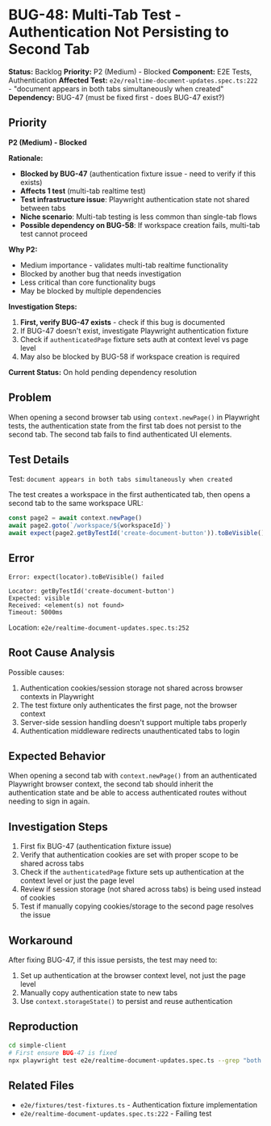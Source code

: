 # BUG-48: Multi-Tab Test - Authentication Not Persisting to Second Tab

**Status:** Backlog
**Priority:** P2 (Medium) - Blocked
**Component:** E2E Tests, Authentication
**Affected Test:** `e2e/realtime-document-updates.spec.ts:222` - "document appears in both tabs simultaneously when created"
**Dependency:** BUG-47 (must be fixed first - does BUG-47 exist?)

## Priority

**P2 (Medium) - Blocked**

**Rationale:**
- **Blocked by BUG-47** (authentication fixture issue - need to verify if this exists)
- **Affects 1 test** (multi-tab realtime test)
- **Test infrastructure issue**: Playwright authentication state not shared between tabs
- **Niche scenario**: Multi-tab testing is less common than single-tab flows
- **Possible dependency on BUG-58**: If workspace creation fails, multi-tab test cannot proceed

**Why P2:**
- Medium importance - validates multi-tab realtime functionality
- Blocked by another bug that needs investigation
- Less critical than core functionality bugs
- May be blocked by multiple dependencies

**Investigation Steps:**
1. **First, verify BUG-47 exists** - check if this bug is documented
2. If BUG-47 doesn't exist, investigate Playwright authentication fixture
3. Check if `authenticatedPage` fixture sets auth at context level vs page level
4. May also be blocked by BUG-58 if workspace creation is required

**Current Status:** On hold pending dependency resolution

## Problem

When opening a second browser tab using `context.newPage()` in Playwright tests, the authentication state from the first tab does not persist to the second tab. The second tab fails to find authenticated UI elements.

## Test Details

Test: `document appears in both tabs simultaneously when created`

The test creates a workspace in the first authenticated tab, then opens a second tab to the same workspace URL:

```typescript
const page2 = await context.newPage()
await page2.goto(`/workspace/${workspaceId}`)
await expect(page2.getByTestId('create-document-button')).toBeVisible()
```

## Error

```
Error: expect(locator).toBeVisible() failed

Locator: getByTestId('create-document-button')
Expected: visible
Received: <element(s) not found>
Timeout: 5000ms
```

Location: `e2e/realtime-document-updates.spec.ts:252`

## Root Cause Analysis

Possible causes:
1. Authentication cookies/session storage not shared across browser contexts in Playwright
2. The test fixture only authenticates the first page, not the browser context
3. Server-side session handling doesn't support multiple tabs properly
4. Authentication middleware redirects unauthenticated tabs to login

## Expected Behavior

When opening a second tab with `context.newPage()` from an authenticated Playwright browser context, the second tab should inherit the authentication state and be able to access authenticated routes without needing to sign in again.

## Investigation Steps

1. First fix BUG-47 (authentication fixture issue)
2. Verify that authentication cookies are set with proper scope to be shared across tabs
3. Check if the `authenticatedPage` fixture sets up authentication at the context level or just the page level
4. Review if session storage (not shared across tabs) is being used instead of cookies
5. Test if manually copying cookies/storage to the second page resolves the issue

## Workaround

After fixing BUG-47, if this issue persists, the test may need to:
1. Set up authentication at the browser context level, not just the page level
2. Manually copy authentication state to new tabs
3. Use `context.storageState()` to persist and reuse authentication

## Reproduction

```bash
cd simple-client
# First ensure BUG-47 is fixed
npx playwright test e2e/realtime-document-updates.spec.ts --grep "both tabs simultaneously" --project=chromium
```

## Related Files

- `e2e/fixtures/test-fixtures.ts` - Authentication fixture implementation
- `e2e/realtime-document-updates.spec.ts:222` - Failing test
